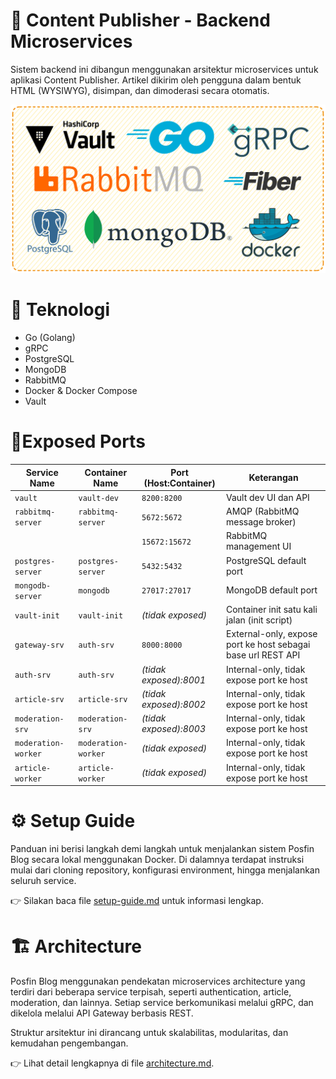 # 📰 Content Publisher - Backend Microservices

Sistem backend ini dibangun menggunakan arsitektur microservices untuk aplikasi Content Publisher. Artikel dikirim oleh pengguna dalam bentuk HTML (WYSIWYG), disimpan, dan dimoderasi secara otomatis.

![](docs/assets/techstack.png)

# 🔌 Teknologi
- Go (Golang)
- gRPC
- PostgreSQL
- MongoDB
- RabbitMQ
- Docker & Docker Compose
- Vault

# 🤖Exposed Ports

| Service Name        | Container Name      | Port (Host\:Container) | Keterangan                                                   |
|---------------------|---------------------|------------------------|--------------------------------------------------------------|
| `vault`             | `vault-dev`         | `8200:8200`            | Vault dev UI dan API                                         |
| `rabbitmq-server`   | `rabbitmq-server`   | `5672:5672`            | AMQP (RabbitMQ message broker)                               |
|                     |                     | `15672:15672`          | RabbitMQ management UI                                       |
| `postgres-server`   | `postgres-server`   | `5432:5432`            | PostgreSQL default port                                      |
| `mongodb-server`    | `mongodb`           | `27017:27017`          | MongoDB default port                                         |
| `vault-init`        | `vault-init`        | *(tidak exposed)*      | Container init satu kali jalan (init script)                 |
| `gateway-srv`       | `auth-srv`          | `8000:8000`            | External-only, expose port ke host sebagai base url REST API |
| `auth-srv`          | `auth-srv`          | *(tidak exposed):8001* | Internal-only, tidak expose port ke host                     |
| `article-srv`       | `article-srv`       | *(tidak exposed):8002* | Internal-only, tidak expose port ke host                     |
| `moderation-srv`    | `moderation-srv`    | *(tidak exposed):8003* | Internal-only, tidak expose port ke host                     |
| `moderation-worker` | `moderation-worker` | *(tidak exposed)*      | Internal-only, tidak expose port ke host                     |
| `article-worker`    | `article-worker`    | *(tidak exposed)*      | Internal-only, tidak expose port ke host                     |

# ⚙️ Setup Guide

Panduan ini berisi langkah demi langkah untuk menjalankan sistem Posfin Blog secara lokal menggunakan Docker. Di dalamnya terdapat instruksi mulai dari cloning repository, konfigurasi environment, hingga menjalankan seluruh service.

👉 Silakan baca file [setup-guide.md](./docs/setup-guide.md) untuk informasi lengkap.

# 🏗️ Architecture

Posfin Blog menggunakan pendekatan microservices architecture yang terdiri dari beberapa service terpisah, seperti authentication, article, moderation, dan lainnya. Setiap service berkomunikasi melalui gRPC, dan dikelola melalui API Gateway berbasis REST.

Struktur arsitektur ini dirancang untuk skalabilitas, modularitas, dan kemudahan pengembangan.

👉 Lihat detail lengkapnya di file [architecture.md](./docs/architecture.md).
